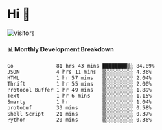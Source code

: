 # Hi 👋
 
![visitors](https://visitor-badge.glitch.me/badge?page_id=sorcererxw.sorcererx)

#### 📊 Monthly Development Breakdown

<!--START_SECTION:waka-->
```text
Go              81 hrs 43 mins ████████▒░ 84.89%
JSON            4 hrs 11 mins  ▒░░░░░░░░░ 4.36%
HTML            1 hr 57 mins   ▒░░░░░░░░░ 2.04%
Thrift          1 hr 55 mins   ▒░░░░░░░░░ 2.00%
Protocol Buffer 1 hr 49 mins   ▒░░░░░░░░░ 1.89%
Text            1 hr 6 mins    ▒░░░░░░░░░ 1.15%
Smarty          1 hr           ▒░░░░░░░░░ 1.04%
protobuf        33 mins        ▒░░░░░░░░░ 0.58%
Shell Script    21 mins        ▒░░░░░░░░░ 0.37%
Python          20 mins        ▒░░░░░░░░░ 0.36%
```
<!--END_SECTION:waka-->
